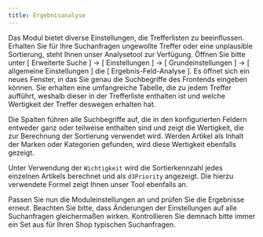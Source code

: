 ```yaml
---
title: Ergebnisanalyse
---
```


Das Modul bietet diverse Einstellungen, die Trefferlisten zu beeinflussen. Erhalten Sie für Ihre Suchanfragen 
ungewollte Treffer oder eine unplausible Sortierung, steht Ihnen unser Analysetool zur Verfügung.
Öffnen Sie bitte unter [ Erweiterte Suche ] -> [ Einstellungen ] -> [ Grundeinstellungen ] -> 
[ allgemeine Einstellungen ] die [ Ergebnis-Feld-Analyse ]. Es öffnet sich ein neues Fenster, in das Sie genau 
die Suchbegriffe des Frontends eingeben können. Sie erhalten eine umfangreiche Tabelle, die zu jedem Treffer 
aufführt, weshalb dieser in der Trefferliste enthalten ist und welche Wertigkeit der Treffer deswegen erhalten hat.

Die Spalten führen alle Suchbegriffe auf, die in den konfigurierten Feldern entweder ganz oder teilweise
enthalten sind und zeigt die Wertigkeit, die zur Berechnung der Sortierung verwendet wird. Werden Artikel
als Inhalt der Marken oder Kategorien gefunden, wird diese Wertigkeit ebenfalls gezeigt.

Unter Verwendung der `Wichtigkeit` wird die Sortierkennzahl jedes einzelnen Artikels berechnet und als `d3Priority` angezeigt.
Die hierzu verwendete Formel zeigt Ihnen unser Tool ebenfalls an.

Passen Sie nun die Moduleinstellungen an und prüfen Sie die Ergebnisse erneut. Beachten Sie bitte, dass Änderungen 
der Einstellungen auf alle Suchanfragen gleichermaßen wirken. Kontrollieren Sie demnach bitte immer ein Set aus für 
Ihren Shop typischen Suchanfragen.